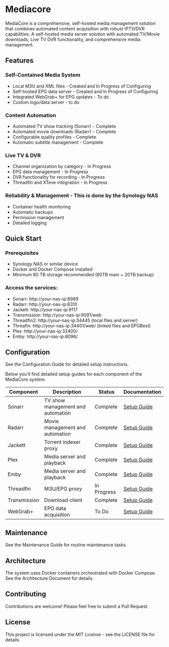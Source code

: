 # Mediacore

MediaCore is a comprehensive, self-hosted media management solution that combines automated content acquisition with robust IPTV/DVR capabilities.
A self-hosted media server solution with automated TV/Movie downloads, Live TV DVR functionality, and comprehensive media management.

## Features

### Self-Contained Media System
- Local M3U and XML files - Created and In Progress of Configuring
- Self-hosted EPG data server - Created and In Progress of Configuring
- Integrated WebGrab+ for EPG updates - To do 
- Custom logo/data server - to do

### Content Automation
- Automated TV show tracking (Sonarr) - Complete
- Automated movie downloads (Radarr) - Complete
- Configurable quality profiles - Complete
- Automatic subtitle management - Complete
  

### Live TV & DVR 
- Channel organization by category - In Progress
- EPG data management - In Progress
- DVR functionality for recording - In Progress
- Threadfin and XTeve integration - In Progress

### Reliability & Management - This is done by the Synology NAS
- Container health monitoring
- Automatic backups
- Permission management
- Detailed logging

## Quick Start

### Prerequisites
- Synology NAS or similar device
- Docker and Docker Compose installed
- Minimum 80 TB storage recommended (60TB main + 20TB backup)

### Access the services:
- Sonarr: http://your-nas-ip:8989
- Radarr: http://your-nas-ip:8310
- Jackett: http://your-nas-ip:9117
- Transmission: http://your-nas-ip:9091/web
- Threadfin2: http://your-nas-ip:34445 (local files and server)
- Threafin: http://your-nas-ip:34401/web/ (linked files and EPGBest)
- Plex: http://your-nas-ip:32400/
- Emby: http://your-nas-ip:8096/

## Configuration
See the Configuration Guide for detailed setup instructions.

Below you'll find detailed setup guides for each component of the MediaCore system:

| Component | Description | Status | Documentation |
|-----------|-------------|--------|---------------|
| Sonarr | TV show management and automation | Complete | [Setup Guide](./docs/sonarr-setup.md) |
| Radarr | Movie management and automation | Complete | [Setup Guide](./docs/radarr-setup.md) |
| Jackett | Torrent indexer proxy | Complete | [Setup Guide](./docs/jackett-setup.md) |
| Plex | Media server and playback | Complete | [Setup Guide](./docs/plex-setup.md) |
| Emby | Media server and playback | Complete | [Setup Guide](./docs/emby-setup.md) |
| Threadfin | M3U/EPG proxy | In Progress | [Setup Guide](./docs/threadfin-setup.md) |
| Transmission | Download client | Complete | [Setup Guide](./docs/transmission-setup.md) |
| WebGrab+ | EPG data acquisition | To Do | [Setup Guide](./docs/webgrab-setup.md) |

## Maintenance
See the Maintenance Guide for routine maintenance tasks.

## Architecture
The system uses Docker containers orchestrated with Docker Compose. See the Architecture Document for details.

## Contributing
Contributions are welcome! Please feel free to submit a Pull Request.

## License
This project is licensed under the MIT License - see the LICENSE file for details.

